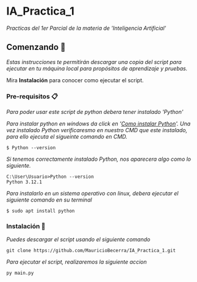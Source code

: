 # IA_Practica_1

_Practicas del 1er Parcial de la materia de 'Inteligencia Artificial'_

## Comenzando 🚀

_Estas instrucciones te permitirán descargar una copia del script para ejecutar en tu máquina local para propósitos de aprendizaje y pruebas._

Mira **Instalación** para conocer como ejecutar el script.


### Pre-requisitos 📋

_Para poder usar este script de python debera tener instalado 'Python'_

_Para instalar python en windows da click en '[Como instalar Python](https://www.programacionfacil.org/cursos/python_basico/capitulo_1_instalacion_ide_python.html)'. 
Una vez instalado Python verificaresmo en nuestro CMD que este instalado, para ello ejecuta el sigueinte comando en CMD._

```
$ Python --version
```
_Si tenemos correctamente instalado Python, nos aparecera algo como lo siguiente._
```
C:\User\Usuario>Python --version
Python 3.12.1
```
_Para instalarlo en un sistema operativo con linux, debera ejecutar el siguiente comando en su terminal_

```
$ sudo apt install python
```

### Instalación 🔧

_Puedes descargar el script usando el siguiente comando_

```
git clone https://github.com/MauricioBecerra/IA_Practica_1.git
```

_Para ejecutar el script, realizaremos la siguiente accion_

```
py main.py
```
